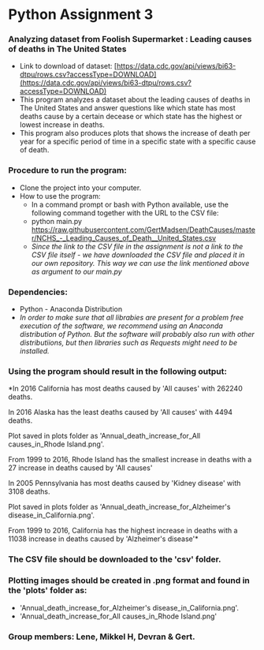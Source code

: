 # Python Assignment 3
### Analyzing dataset from Foolish Supermarket : Leading causes of deaths in The United States

* Link to download of dataset: [https://data.cdc.gov/api/views/bi63-dtpu/rows.csv?accessType=DOWNLOAD](https://data.cdc.gov/api/views/bi63-dtpu/rows.csv?accessType=DOWNLOAD)
* This program analyzes a dataset about the leading causes of deaths in The United States and answer questions like which state has most deaths cause by a certain decease or which state has the highest or lowest increase in deaths. 
* This program also produces plots that shows the increase of death per year for a specific period of time in a specific state with a specific cause of death.

### Procedure to run the program:
* Clone the project into your computer.
* How to use the program:
  * In a command prompt or bash with Python available, use the following command together with the URL to the CSV file: 
  * python main.py https://raw.githubusercontent.com/GertMadsen/DeathCauses/master/NCHS_-_Leading_Causes_of_Death__United_States.csv
  * *Since the link to the CSV file in the assignment is not a link to the CSV file itself - we have downloaded the CSV file and placed it in our own repository. This way we can use the link mentioned above as argument to our main.py*

### Dependencies:
* Python - Anaconda Distribution 
* *In order to make sure that all librabies are present for a problem free execution of the software, we recommend using an Anaconda distribution of Python. But the software will probably also run with other distributiions, but then libraries such as Requests might need to be installed.*

### Using the program should result in the following output:

*In 2016 California has most deaths caused by 'All causes' with 262240 deaths.

In 2016 Alaska has the least deaths caused by 'All causes' with 4494 deaths.

Plot saved in plots folder as 'Annual_death_increase_for_All causes_in_Rhode Island.png'.

From 1999 to 2016, Rhode Island has the smallest increase in deaths with a 27 increase in deaths caused by 'All causes'

In 2005 Pennsylvania has most deaths caused by 'Kidney disease' with 3108 deaths.

Plot saved in plots folder as 'Annual_death_increase_for_Alzheimer's disease_in_California.png'.

From 1999 to 2016, California has the highest increase in deaths with a 11038 increase in deaths caused by 'Alzheimer's disease'*

### The CSV file should be downloaded to the 'csv' folder.

### Plotting images should be created in .png format and found in the 'plots' folder as: 
* 'Annual_death_increase_for_Alzheimer's disease_in_California.png'.
* 'Annual_death_increase_for_All causes_in_Rhode Island.png'

### Group members: Lene, Mikkel H, Devran & Gert. 

